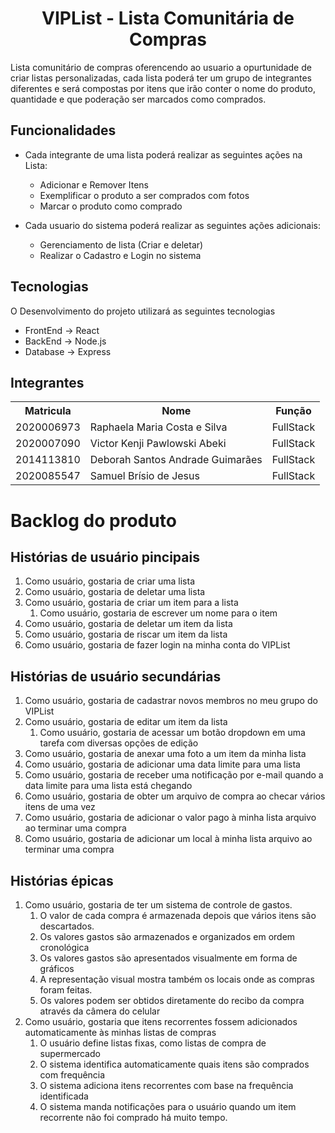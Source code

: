 <h1 align="center"> VIPList - Lista Comunitária de Compras </h1>

Lista comunitário de compras oferencendo ao usuario a opurtunidade de criar listas personalizadas, 
cada lista poderá ter um grupo de integrantes diferentes e será compostas por itens que irão conter o nome do produto, quantidade e que poderação ser marcados como comprados.


## Funcionalidades

* Cada integrante de uma lista poderá realizar as seguintes ações na Lista:
  - Adicionar e Remover Itens
  - Exemplificar o produto a ser comprados com fotos
  - Marcar o produto como comprado

* Cada usuario do sistema poderá realizar as seguintes ações adicionais:
  - Gerenciamento de lista (Criar e deletar)
  - Realizar o Cadastro e Login no sistema

<!-- Outras funcionalidade presentes no site será o histórico de compras, o usuário irá poder gerar relátorios sobre os gastos realizados -->

## Tecnologias

O Desenvolvimento do projeto utilizará as seguintes tecnologias 
  * FrontEnd -> React
  * BackEnd -> Node.js
  * Database -> Express

## Integrantes

<table>
 <tr>
   <th>Matricula</th>
   <th>Nome</th>
   <th>Função</th>
 </tr>
 <tr>
  <td>2020006973</td>
  <td>Raphaela Maria Costa e Silva</td>
  <td>FullStack</td>
 </tr>
 <tr>
  <td>2020007090</td>
  <td>Victor Kenji Pawlowski Abeki</td>
  <td>FullStack</td>
 </tr>
 <tr>
  <td>2014113810</td>
  <td>Deborah Santos Andrade Guimarães</td>
  <td>FullStack</td>
 </tr>
 <tr>
  <td>2020085547</td>
  <td>Samuel Brísio de Jesus</td>
  <td>FullStack</td>
 </tr>
</table> 



# Backlog do produto

## Histórias de usuário pincipais

1. Como usuário, gostaria de criar uma lista
2. Como usuário, gostaria de deletar uma lista
3. Como usuário, gostaria de criar um item para a lista
    1. Como usuário, gostaria de escrever um nome para o item
4. Como usuário, gostaria de deletar um item da lista
5. Como usuário, gostaria de riscar um item da lista
6. Como usuário, gostaria de fazer login na minha conta do VIPList

## Histórias de usuário secundárias

1. Como usuário, gostaria de cadastrar novos membros no meu grupo do VIPList
2. Como usuário, gostaria de editar um item da lista
    1. Como usuário, gostaria de acessar um botão dropdown em uma tarefa com diversas opções de edição
3. Como usuário, gostaria de anexar uma foto a um item da minha lista
4. Como usuário, gostaria de adicionar uma data limite para uma lista
5. Como usuário, gostaria de receber uma notificação por e-mail quando a data limite para uma lista está chegando
6. Como usuário, gostaria de obter um arquivo de compra ao checar vários itens de uma vez
7. Como usuário, gostaria de adicionar o valor pago à minha lista arquivo ao terminar uma compra
8. Como usuário, gostaria de adicionar um local à minha lista arquivo ao terminar uma compra

## Histórias épicas

1. Como usuário, gostaria de ter um sistema de controle de gastos.
    1. O valor de cada compra é armazenada depois que vários itens são descartados.
    2. Os valores gastos são armazenados e organizados em ordem cronológica
    3. Os valores gastos são apresentados visualmente em forma de gráficos
    4. A representação visual mostra também os locais onde as compras foram feitas.
    5. Os valores podem ser obtidos diretamente do recibo da compra através da câmera do celular
2. Como usuário, gostaria que itens recorrentes fossem adicionados automaticamente às minhas listas de compras
    1. O usuário define listas fixas, como listas de compra de supermercado
    2. O sistema identifica automaticamente quais itens são comprados com frequência
    3. O sistema adiciona itens recorrentes com base na frequência identificada
    4. O sistema manda notificações para o usuário quando um item recorrente não foi comprado há muito tempo.

